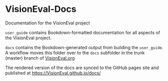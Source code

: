 # VisionEval-Docs

Documentation for the VisionEval project

`user_guide` contains Bookdown-formatted documentation for all aspects of the VisionEval project.

`docs` contains the Bookdown-generated output from building the `user_guide`. A workflow moves
this folder over to the `docs` subfolder in the trunk (master) branch of
[VisionEval.org](https://github.com/VisionEval/VisionEval.org)

The rendered version of the docs are synced to the GitHub pages site and published at
https://VisionEval.github.io/docs/